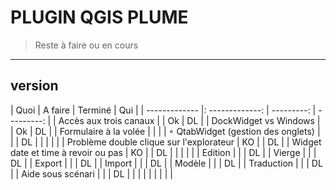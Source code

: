 # PLUGIN QGIS PLUME
> Reste à faire ou en cours 

---           
## version

|     Quoi      |     A faire     |  Terminé   |  Qui   |
| ------------- |: -------------: | ---------: | ---------: |
| Accès aux trois canaux             |        |   Ok   |   DL   |
| DockWidget vs Windows              |        |   Ok   |   DL   |
| Formulaire à la volée              |        |        |
| ◦ QtabWidget (gestion des onglets) |        |        |   DL   |
|                                    |        |        |
| Problème double clique sur l'explorateur |   KO   |        |   DL   |
| Widget date et time à revoir ou pas |   KO   |        |   DL   |
|                                    |        |        |
| Edition                            |        |        |   DL   |
| Vierge                             |        |        |   DL   |
| Export                             |        |        |   DL   |
| Import                             |        |        |   DL   |
| Modèle                             |        |        |   DL   |
| Traduction                         |        |        |   DL   |
| Aide sous scénari                  |        |        |   DL   |
|                                    |        |        |
|                                    |        |        |



